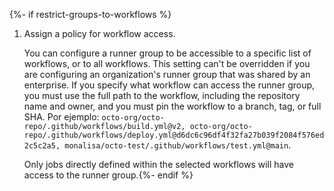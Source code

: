 {%- if restrict-groups-to-workflows %}
1. Assign a policy for workflow access.

   You can configure a runner group to be accessible to a specific list of workflows, or to all workflows. This setting can't be overridden if you are configuring an organization's runner group that was shared by an enterprise. If you specify what workflow can access the runner group, you must use the full path to the workflow, including the repository name and owner, and you must pin the workflow to a branch, tag, or full SHA. Por ejemplo: `octo-org/octo-repo/.github/workflows/build.yml@v2, octo-org/octo-repo/.github/workflows/deploy.yml@d6dc6c96df4f32fa27b039f2084f576ed2c5c2a5, monalisa/octo-test/.github/workflows/test.yml@main`.

   Only jobs directly defined within the selected workflows will have access to the runner group.{%- endif %}
